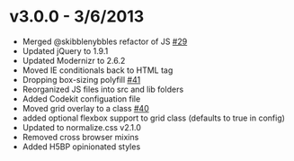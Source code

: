 # v3.0.0 - 3/6/2013

* Merged @skibblenybbles refactor of JS [#29](https://github.com/lesjames/Breakpoint/pull/29)
* Updated jQuery to 1.9.1
* Updated Modernizr to 2.6.2
* Moved IE conditionals back to HTML tag
* Dropping box-sizing polyfill [#41](https://github.com/lesjames/Breakpoint/issues/41)
* Reorganized JS files into src and lib folders
* Added Codekit configuation file
* Moved grid overlay to a class [#40](https://github.com/lesjames/Breakpoint/issues/40)
* added optional flexbox support to grid class (defaults to true in config)
* Updated to normalize.css v2.1.0
* Removed cross browser mixins
* Added H5BP opinionated styles